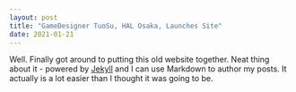 ```yaml
---
layout: post
title: "GameDesigner TuoSu, HAL Osaka, Launches Site"
date: 2021-01-21
---
```


Well. Finally got around to putting this old website together. Neat thing about it - powered by [Jekyll](http://jekyllrb.com) and I can use Markdown to author my posts. It actually is a lot easier than I thought it was going to be.
